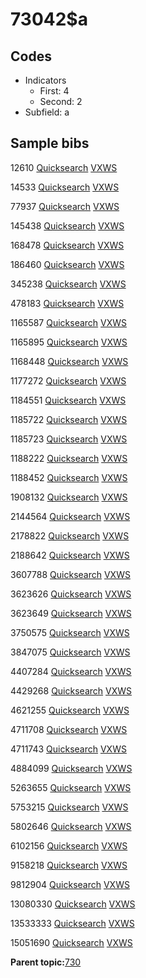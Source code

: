 # 73042$a

## Codes

-   Indicators
    -   First: 4
    -   Second: 2
-   Subfield: a

## Sample bibs

12610 [Quicksearch](https://search.library.yale.edu/catalog/12610) [VXWS](http://prodorbis.library.yale.edu:7014/vxws/GetHoldingsService?bibId=12610)

14533 [Quicksearch](https://search.library.yale.edu/catalog/14533) [VXWS](http://prodorbis.library.yale.edu:7014/vxws/GetHoldingsService?bibId=14533)

77937 [Quicksearch](https://search.library.yale.edu/catalog/77937) [VXWS](http://prodorbis.library.yale.edu:7014/vxws/GetHoldingsService?bibId=77937)

145438 [Quicksearch](https://search.library.yale.edu/catalog/145438) [VXWS](http://prodorbis.library.yale.edu:7014/vxws/GetHoldingsService?bibId=145438)

168478 [Quicksearch](https://search.library.yale.edu/catalog/168478) [VXWS](http://prodorbis.library.yale.edu:7014/vxws/GetHoldingsService?bibId=168478)

186460 [Quicksearch](https://search.library.yale.edu/catalog/186460) [VXWS](http://prodorbis.library.yale.edu:7014/vxws/GetHoldingsService?bibId=186460)

345238 [Quicksearch](https://search.library.yale.edu/catalog/345238) [VXWS](http://prodorbis.library.yale.edu:7014/vxws/GetHoldingsService?bibId=345238)

478183 [Quicksearch](https://search.library.yale.edu/catalog/478183) [VXWS](http://prodorbis.library.yale.edu:7014/vxws/GetHoldingsService?bibId=478183)

1165587 [Quicksearch](https://search.library.yale.edu/catalog/1165587) [VXWS](http://prodorbis.library.yale.edu:7014/vxws/GetHoldingsService?bibId=1165587)

1165895 [Quicksearch](https://search.library.yale.edu/catalog/1165895) [VXWS](http://prodorbis.library.yale.edu:7014/vxws/GetHoldingsService?bibId=1165895)

1168448 [Quicksearch](https://search.library.yale.edu/catalog/1168448) [VXWS](http://prodorbis.library.yale.edu:7014/vxws/GetHoldingsService?bibId=1168448)

1177272 [Quicksearch](https://search.library.yale.edu/catalog/1177272) [VXWS](http://prodorbis.library.yale.edu:7014/vxws/GetHoldingsService?bibId=1177272)

1184551 [Quicksearch](https://search.library.yale.edu/catalog/1184551) [VXWS](http://prodorbis.library.yale.edu:7014/vxws/GetHoldingsService?bibId=1184551)

1185722 [Quicksearch](https://search.library.yale.edu/catalog/1185722) [VXWS](http://prodorbis.library.yale.edu:7014/vxws/GetHoldingsService?bibId=1185722)

1185723 [Quicksearch](https://search.library.yale.edu/catalog/1185723) [VXWS](http://prodorbis.library.yale.edu:7014/vxws/GetHoldingsService?bibId=1185723)

1188222 [Quicksearch](https://search.library.yale.edu/catalog/1188222) [VXWS](http://prodorbis.library.yale.edu:7014/vxws/GetHoldingsService?bibId=1188222)

1188452 [Quicksearch](https://search.library.yale.edu/catalog/1188452) [VXWS](http://prodorbis.library.yale.edu:7014/vxws/GetHoldingsService?bibId=1188452)

1908132 [Quicksearch](https://search.library.yale.edu/catalog/1908132) [VXWS](http://prodorbis.library.yale.edu:7014/vxws/GetHoldingsService?bibId=1908132)

2144564 [Quicksearch](https://search.library.yale.edu/catalog/2144564) [VXWS](http://prodorbis.library.yale.edu:7014/vxws/GetHoldingsService?bibId=2144564)

2178822 [Quicksearch](https://search.library.yale.edu/catalog/2178822) [VXWS](http://prodorbis.library.yale.edu:7014/vxws/GetHoldingsService?bibId=2178822)

2188642 [Quicksearch](https://search.library.yale.edu/catalog/2188642) [VXWS](http://prodorbis.library.yale.edu:7014/vxws/GetHoldingsService?bibId=2188642)

3607788 [Quicksearch](https://search.library.yale.edu/catalog/3607788) [VXWS](http://prodorbis.library.yale.edu:7014/vxws/GetHoldingsService?bibId=3607788)

3623626 [Quicksearch](https://search.library.yale.edu/catalog/3623626) [VXWS](http://prodorbis.library.yale.edu:7014/vxws/GetHoldingsService?bibId=3623626)

3623649 [Quicksearch](https://search.library.yale.edu/catalog/3623649) [VXWS](http://prodorbis.library.yale.edu:7014/vxws/GetHoldingsService?bibId=3623649)

3750575 [Quicksearch](https://search.library.yale.edu/catalog/3750575) [VXWS](http://prodorbis.library.yale.edu:7014/vxws/GetHoldingsService?bibId=3750575)

3847075 [Quicksearch](https://search.library.yale.edu/catalog/3847075) [VXWS](http://prodorbis.library.yale.edu:7014/vxws/GetHoldingsService?bibId=3847075)

4407284 [Quicksearch](https://search.library.yale.edu/catalog/4407284) [VXWS](http://prodorbis.library.yale.edu:7014/vxws/GetHoldingsService?bibId=4407284)

4429268 [Quicksearch](https://search.library.yale.edu/catalog/4429268) [VXWS](http://prodorbis.library.yale.edu:7014/vxws/GetHoldingsService?bibId=4429268)

4621255 [Quicksearch](https://search.library.yale.edu/catalog/4621255) [VXWS](http://prodorbis.library.yale.edu:7014/vxws/GetHoldingsService?bibId=4621255)

4711708 [Quicksearch](https://search.library.yale.edu/catalog/4711708) [VXWS](http://prodorbis.library.yale.edu:7014/vxws/GetHoldingsService?bibId=4711708)

4711743 [Quicksearch](https://search.library.yale.edu/catalog/4711743) [VXWS](http://prodorbis.library.yale.edu:7014/vxws/GetHoldingsService?bibId=4711743)

4884099 [Quicksearch](https://search.library.yale.edu/catalog/4884099) [VXWS](http://prodorbis.library.yale.edu:7014/vxws/GetHoldingsService?bibId=4884099)

5263655 [Quicksearch](https://search.library.yale.edu/catalog/5263655) [VXWS](http://prodorbis.library.yale.edu:7014/vxws/GetHoldingsService?bibId=5263655)

5753215 [Quicksearch](https://search.library.yale.edu/catalog/5753215) [VXWS](http://prodorbis.library.yale.edu:7014/vxws/GetHoldingsService?bibId=5753215)

5802646 [Quicksearch](https://search.library.yale.edu/catalog/5802646) [VXWS](http://prodorbis.library.yale.edu:7014/vxws/GetHoldingsService?bibId=5802646)

6102156 [Quicksearch](https://search.library.yale.edu/catalog/6102156) [VXWS](http://prodorbis.library.yale.edu:7014/vxws/GetHoldingsService?bibId=6102156)

9158218 [Quicksearch](https://search.library.yale.edu/catalog/9158218) [VXWS](http://prodorbis.library.yale.edu:7014/vxws/GetHoldingsService?bibId=9158218)

9812904 [Quicksearch](https://search.library.yale.edu/catalog/9812904) [VXWS](http://prodorbis.library.yale.edu:7014/vxws/GetHoldingsService?bibId=9812904)

13080330 [Quicksearch](https://search.library.yale.edu/catalog/13080330) [VXWS](http://prodorbis.library.yale.edu:7014/vxws/GetHoldingsService?bibId=13080330)

13533333 [Quicksearch](https://search.library.yale.edu/catalog/13533333) [VXWS](http://prodorbis.library.yale.edu:7014/vxws/GetHoldingsService?bibId=13533333)

15051690 [Quicksearch](https://search.library.yale.edu/catalog/15051690) [VXWS](http://prodorbis.library.yale.edu:7014/vxws/GetHoldingsService?bibId=15051690)

**Parent topic:**[730](../../tags/730/730.md)

